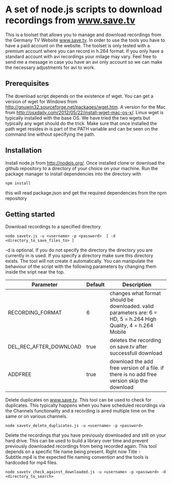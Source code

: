 A set of node.js scripts to download recordings from www.save.tv
================================================================

This is a toolset that allows you to manage and download recordings from the Germany TV Website www.save.tv. In order to use the tools you have to have a paid account on the website. The toolset is only tested with a premium account where you can record in h.264 format. If you only have a standard account with avi recordings your milage may vary. Feel free to send me a message in case you have an avi only account so we can make the necessary adjustments for avi to work. 


Prerequisites
-------------

The download script depends on the existence of wget. You can get a version of wget for Windows from http://gnuwin32.sourceforge.net/packages/wget.htm. A version for the Mac from http://osxdaily.com/2012/05/22/install-wget-mac-os-x/. Linux wget is typically installed with the base OS. We have tried the two wgets but typically any wget should do the trick. Make sure that once installed the path wget resides in is part of the PATH variable and can be seen on the command line without specifying the path.

Installation
------------
Install node.js from http://nodejs.org/. Once installed clone or download the github repository to a directory of your choice on your machine. Run the package manager to install dependencies into the directory with 
```
npm install
```
this will read package.json and get the required dependencies from the npm repository

Getting started
---------------
Download recordings to a specified directory. 
```
node savetv.js -u <username> -p <password>  [ -d <directory_to_save_files_to> ]
```
-d is optional. If you do not specify the directory the directory you are currently in is used. If you specify a directory make sure this directory exists. The tool will not create it automatically. You can manipulate the behaviour of the script with the following parameters by changing them inside the sript near the top.

| Parameter | Default | Description |
| ------------- | ------------- |------------- |
| RECORDING_FORMAT | 6 | changes what format should be downloaded. valid parameters are: 6 = HD, 5 = h.264 High Quality, 4 = h.264 Mobile|
| DEL_REC_AFTER_DOWNLOAD | true | deletes the recording on save.tv after successfull download |
| ADDFREE | true | download the add free version of a file. if there is no add free version skip the download | 



Delete duplicates on www.save.tv. This tool can be used to check for duplicates. This typically happens when you have scheduled recordings via the Channels functionality and a recording is aired multiple time on the same or on various channels.
```
node savetv_delete_duplicates.js -u <username> -p <password> 
```
Delete the recordings that you have previously downloaded and still on your hard drive. This can be used to build a library over time and prevent previously downloaded recordings from being recorded again. This tool depends on a specific file name being present. Right now Title - Subtitle.mp4 is the expected file naming convention and the tools
is hardcoded for mp4 files.
```
node savetv_check_against_downloaded.js -u <username> -p <password> -d <directory_to_search>
```


 